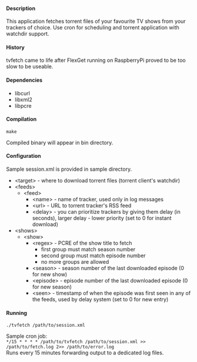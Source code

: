 #### Description
This application fetches torrent files of your favourite TV shows from your trackers of choice. Use cron for scheduling and torrent application with watchdir support.

#### History
tvfetch came to life after FlexGet running on RaspberryPi proved to be too slow to be useable.

#### Dependencies
* libcurl
* libxml2
* libpcre

#### Compilation
`make`

Compiled binary will appear in bin directory.

#### Configuration
Sample session.xml is provided in sample directory.
* \<target\> - where to download torrent files (torrent client's watchdir)
* \<feeds\>
  * \<feed\>
    * \<name\> - name of tracker, used only in log messages
    * \<url\> - URL to torrent tracker's RSS feed
    * \<delay\> - you can prioritize trackers by giving them delay (in seconds), larger delay - lower priority (set to 0 for instant download)
* \<shows\>
  * \<show\>
    * \<regex\> - PCRE of the show title to fetch
      * first group must match season number
      * second group must match episode number
      * no more groups are allowed
    * \<season\> - season number of the last downloaded episode (0 for new show)
    * \<episode\> - episode number of the last downloaded episode (0 for new season)
    * \<seen\> - timestamp of when the episode was first seen in any of the feeds, used by delay system (set to 0 for new entry)

#### Running
`./tvfetch /path/to/session.xml`

Sample cron job:  
`*/15 * * * * /path/to/tvfetch /path/to/session.xml >> /path/to/fetch.log 2>> /path/to/error.log`  
Runs every 15 minutes forwarding output to a dedicated log files.
